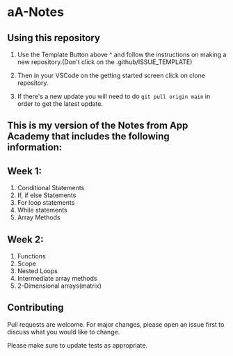 # aA-Notes

## Using this repository

1. Use the Template Button above ^ and follow the instructions on making a new repository.(Don't click on the .github/ISSUE_TEMPLATE)

2. Then in your VSCode on the getting started screen click on clone repository.

3. If there's a new update you will need to do `git pull origin main` in order to get the latest update.

## This is my version of the Notes from App Academy that includes the following information:

## Week 1:

1. Conditional Statements
2. If, if else Statements
3. For loop statements
4. While statements
5. Array Methods

## Week 2:

1. Functions
2. Scope
3. Nested Loops
4. Intermediate array methods
5. 2-Dimensional arrays(matrix)

## Contributing

Pull requests are welcome. For major changes, please open an issue first to discuss what you would like to change.

Please make sure to update tests as appropriate.
